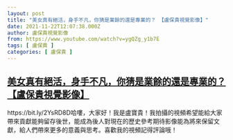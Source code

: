 ```yaml
---
layout: post
title: "美女真有絕活，身手不凡，你猜是業餘的還是專業的？ 【盧保貴視覺影像】"
date: 2021-11-22T12:07:38.000Z
author: 盧保貴視覺影像
from: https://www.youtube.com/watch?v=ygQZg_y1b7E
tags: [ 盧保貴 ]
categories: [ 盧保貴 ]
---
```

<!--1637582858000-->
[美女真有絕活，身手不凡，你猜是業餘的還是專業的？ 【盧保貴視覺影像】](https://www.youtube.com/watch?v=ygQZg_y1b7E)
------

<div>
https://bit.ly/2YsRD8D哈嘍，大家好！我是盧寶貴！我拍攝的視頻希望能給大家帶來貢獻能夠留存後世，能成為後人對現在的歷史參考期待影像能為將來保留文獻，給人們帶來更多的意義與思考。喜歡我的視頻記得評論哦！
</div>
